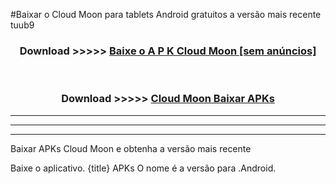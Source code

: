 #Baixar o Cloud Moon   para tablets Android gratuitos a versão mais recente tuub9


<div align="center">
<h3>Download >>>>> <a href="https://pt-web.web.app/?pt= Cloud Moon ">Baixe o A P K Cloud Moon  [sem anúncios]</a></h3><br>

<h3>Download >>>>> <a href="https://pt-web.web.app/?pt= Cloud Moon ">Cloud Moon  Baixar APKs</a></h3>
</div>

----------------------------------------------------------

----------------------------------------------------------

----------------------------------------------------------

Baixar APKs Cloud Moon  e obtenha a versão mais recente

Baixe o aplicativo. {title} APKs O nome é a versão para .Android.


